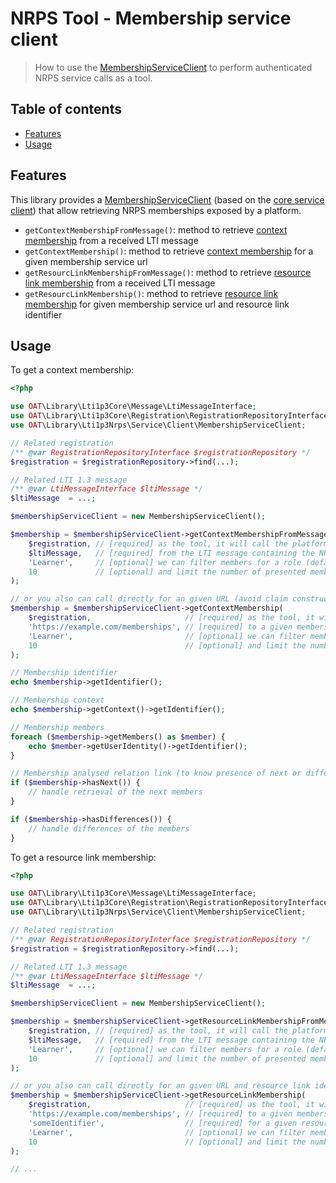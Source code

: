 # NRPS Tool - Membership service client

> How to use the [MembershipServiceClient](../src/Service/Client/MembershipServiceClient.php) to perform authenticated NRPS service calls as a tool.

## Table of contents

- [Features](#features)
- [Usage](#usage)

## Features

This library provides a [MembershipServiceClient](../src/Service/Client/MembershipServiceClient.php) (based on the [core service client](https://github.com/oat-sa/lib-lti1p3-core/blob/master/doc/service/service-client.md)) that allow retrieving NRPS memberships exposed by a platform.

- `getContextMembershipFromMessage()`: method to retrieve [context membership](https://www.imsglobal.org/spec/lti-nrps/v2p0#context-membership) from a received LTI message
- `getContextMembership()`: method to retrieve [context membership](https://www.imsglobal.org/spec/lti-nrps/v2p0#context-membership) for a given membership service url
- `getResourcLinkMembershipFromMessage()`: method to retrieve [resource link membership](https://www.imsglobal.org/spec/lti-nrps/v2p0#resource-link-membership-service) from a received LTI message
- `getResourcLinkMembership()`: method to retrieve [resource link membership](https://www.imsglobal.org/spec/lti-nrps/v2p0#resource-link-membership-service) for given membership service url and resource link identifier

## Usage

To get a context membership:
```php
<?php

use OAT\Library\Lti1p3Core\Message\LtiMessageInterface;
use OAT\Library\Lti1p3Core\Registration\RegistrationRepositoryInterface;
use OAT\Library\Lti1p3Nrps\Service\Client\MembershipServiceClient;

// Related registration
/** @var RegistrationRepositoryInterface $registrationRepository */
$registration = $registrationRepository->find(...);

// Related LTI 1.3 message
/** @var LtiMessageInterface $ltiMessage */
$ltiMessage  = ...;

$membershipServiceClient = new MembershipServiceClient();

$membership = $membershipServiceClient->getContextMembershipFromMessage(
    $registration, // [required] as the tool, it will call the platform of this registration
    $ltiMessage,   // [required] from the LTI message containing the NRPS claim (got at LTI launch)
    'Learner',     // [optional] we can filter members for a role (default: no filter)
    10             // [optional] and limit the number of presented members (default: no limit)
);

// or you also can call directly for an given URL (avoid claim construction)
$membership = $membershipServiceClient->getContextMembership(
    $registration,                     // [required] as the tool, it will call the platform of this registration
    'https://example.com/memberships', // [required] to a given membership service url
    'Learner',                         // [optional] we can filter members for a role (default: no filter)
    10                                 // [optional] and limit the number of presented members (default: no limit)
);

// Membership identifier
echo $membership->getIdentifier();

// Membership context
echo $membership->getContext()->getIdentifier();

// Membership members
foreach ($membership->getMembers() as $member) {
    echo $member->getUserIdentity()->getIdentifier();
}

// Membership analysed relation link (to know presence of next or differences)
if ($membership->hasNext()) {
    // handle retrieval of the next members
}

if ($membership->hasDifferences()) {
    // handle differences of the members
}
```

To get a resource link membership:
```php
<?php

use OAT\Library\Lti1p3Core\Message\LtiMessageInterface;
use OAT\Library\Lti1p3Core\Registration\RegistrationRepositoryInterface;
use OAT\Library\Lti1p3Nrps\Service\Client\MembershipServiceClient;

// Related registration
/** @var RegistrationRepositoryInterface $registrationRepository */
$registration = $registrationRepository->find(...);

// Related LTI 1.3 message
/** @var LtiMessageInterface $ltiMessage */
$ltiMessage  = ...;

$membershipServiceClient = new MembershipServiceClient();

$membership = $membershipServiceClient->getResourceLinkMembershipFromMessage(
    $registration, // [required] as the tool, it will call the platform of this registration
    $ltiMessage,   // [required] from the LTI message containing the NRPS and ResourceLink claims (got at LTI launch)
    'Learner',     // [optional] we can filter members for a role (default: no filter)
    10             // [optional] and limit the number of presented members (default: no limit)
);

// or you also can call directly for an given URL and resource link identifier (avoid claims construction)
$membership = $membershipServiceClient->getResourceLinkMembership(
    $registration,                     // [required] as the tool, it will call the platform of this registration
    'https://example.com/memberships', // [required] to a given membership service url
    'someIdentifier',                  // [required] for a given resource link identifier
    'Learner',                         // [optional] we can filter members for a role (default: no filter)
    10                                 // [optional] and limit the number of presented members (default: no limit)
);

// ...
```
